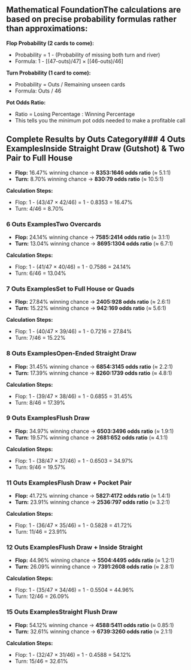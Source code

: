 ## Mathematical FoundationThe calculations are based on **precise probability formulas** rather than approximations:

**Flop Probability (2 cards to come):**
- Probability = 1 - (Probability of missing both turn and river)
- Formula: 1 - [(47-outs)/47] × [(46-outs)/46]

**Turn Probability (1 card to come):**
- Probability = Outs / Remaining unseen cards
- Formula: Outs / 46

**Pot Odds Ratio:**
- Ratio = Losing Percentage : Winning Percentage
- This tells you the minimum pot odds needed to make a profitable call

## Complete Results by Outs Category### 4 Outs Examples**Inside Straight Draw (Gutshot) & Two Pair to Full House**
- **Flop:** 16.47% winning chance → **8353:1646 odds ratio** (≈ 5.1:1)
- **Turn:** 8.70% winning chance → **830:79 odds ratio** (≈ 10.5:1)

**Calculation Steps:**
- Flop: 1 - (43/47 × 42/46) = 1 - 0.8353 = 16.47%
- Turn: 4/46 = 8.70%

### 6 Outs Examples**Two Overcards**
- **Flop:** 24.14% winning chance → **7585:2414 odds ratio** (≈ 3.1:1)
- **Turn:** 13.04% winning chance → **8695:1304 odds ratio** (≈ 6.7:1)

**Calculation Steps:**
- Flop: 1 - (41/47 × 40/46) = 1 - 0.7586 = 24.14%
- Turn: 6/46 = 13.04%

### 7 Outs Examples**Set to Full House or Quads**
- **Flop:** 27.84% winning chance → **2405:928 odds ratio** (≈ 2.6:1)
- **Turn:** 15.22% winning chance → **942:169 odds ratio** (≈ 5.6:1)

**Calculation Steps:**
- Flop: 1 - (40/47 × 39/46) = 1 - 0.7216 = 27.84%
- Turn: 7/46 = 15.22%

### 8 Outs Examples**Open-Ended Straight Draw**
- **Flop:** 31.45% winning chance → **6854:3145 odds ratio** (≈ 2.2:1)
- **Turn:** 17.39% winning chance → **8260:1739 odds ratio** (≈ 4.8:1)

**Calculation Steps:**
- Flop: 1 - (39/47 × 38/46) = 1 - 0.6855 = 31.45%
- Turn: 8/46 = 17.39%

### 9 Outs Examples**Flush Draw**
- **Flop:** 34.97% winning chance → **6503:3496 odds ratio** (≈ 1.9:1)
- **Turn:** 19.57% winning chance → **2681:652 odds ratio** (≈ 4.1:1)

**Calculation Steps:**
- Flop: 1 - (38/47 × 37/46) = 1 - 0.6503 = 34.97%
- Turn: 9/46 = 19.57%

### 11 Outs Examples**Flush Draw + Pocket Pair**
- **Flop:** 41.72% winning chance → **5827:4172 odds ratio** (≈ 1.4:1)
- **Turn:** 23.91% winning chance → **2536:797 odds ratio** (≈ 3.2:1)

**Calculation Steps:**
- Flop: 1 - (36/47 × 35/46) = 1 - 0.5828 = 41.72%
- Turn: 11/46 = 23.91%

### 12 Outs Examples**Flush Draw + Inside Straight**
- **Flop:** 44.96% winning chance → **5504:4495 odds ratio** (≈ 1.2:1)
- **Turn:** 26.09% winning chance → **7391:2608 odds ratio** (≈ 2.8:1)

**Calculation Steps:**
- Flop: 1 - (35/47 × 34/46) = 1 - 0.5504 = 44.96%
- Turn: 12/46 = 26.09%

### 15 Outs Examples**Straight Flush Draw**
- **Flop:** 54.12% winning chance → **4588:5411 odds ratio** (≈ 0.85:1)
- **Turn:** 32.61% winning chance → **6739:3260 odds ratio** (≈ 2.1:1)

**Calculation Steps:**
- Flop: 1 - (32/47 × 31/46) = 1 - 0.4588 = 54.12%
- Turn: 15/46 = 32.61%
